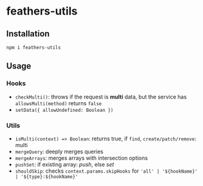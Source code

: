 # feathers-utils

## Installation

```shell
npm i feathers-utils
```

## Usage

### Hooks

- `checkMulti()`: throws if the request is **multi** data, but the service has `allowsMulti(method)` returns `false`
- `setData({ allowUndefined: Boolean })`

### Utils

- `isMulti(context) => Boolean`: returns true, if `find`, `create/patch/remove`: multi
- `mergeQuery`: deeply merges queries
- `mergeArrays`: merges arrays with intersection options
- `pushSet`: if existing array: *push*, else *set*
- `shouldSkip`: checks `context.params.skipHooks` for `'all' | '${hookName}' | '${type}:${hookName}'`